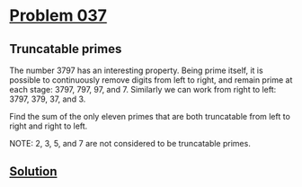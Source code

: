 # [Problem 037](https://projecteuler.net/problem=37)
## Truncatable primes

The number 3797 has an interesting property. Being prime itself, it is possible to continuously remove digits from left to right, and remain prime at each stage: 3797, 797, 97, and 7. Similarly we can work from right to left: 3797, 379, 37, and 3.

Find the sum of the only eleven primes that are both truncatable from left to right and right to left.

NOTE: 2, 3, 5, and 7 are not considered to be truncatable primes.

[Solution](https://github.com/Gott50/ProjectEuler-Odyssey/blob/master/Project%20Euler/src/Problems/P037_Truncatable_primes.java)
---
